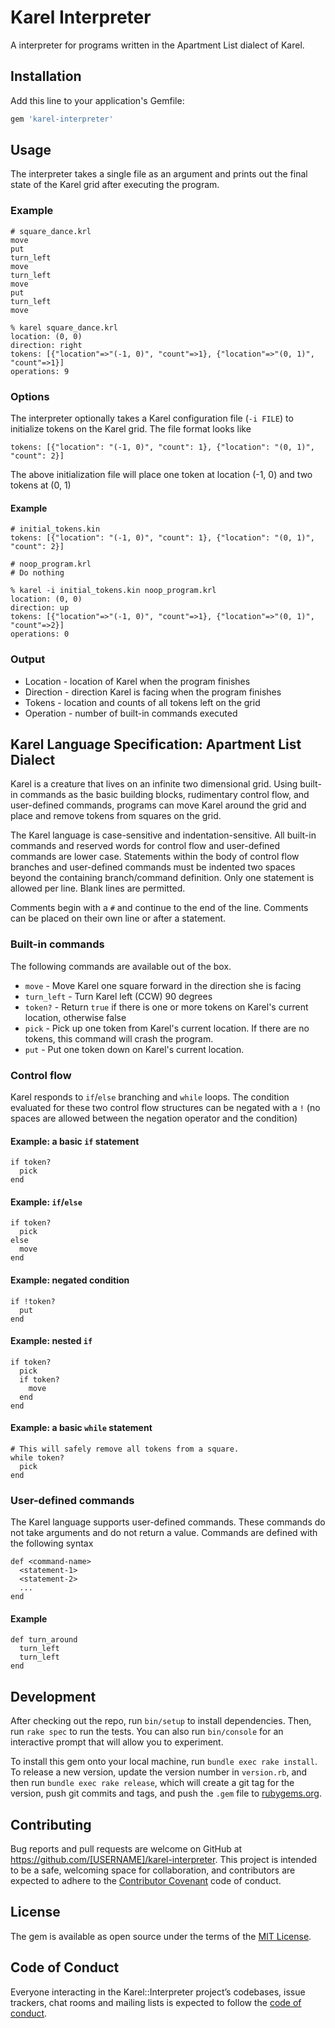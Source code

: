 # Karel Interpreter

A interpreter for programs written in the Apartment List dialect of Karel.

## Installation

Add this line to your application's Gemfile:

```ruby
gem 'karel-interpreter'
```

## Usage

The interpreter takes a single file as an argument and prints out the final state
of the Karel grid after executing the program.

### Example

```
# square_dance.krl
move
put
turn_left
move
turn_left
move
put
turn_left
move
```

```
% karel square_dance.krl
location: (0, 0)
direction: right
tokens: [{"location"=>"(-1, 0)", "count"=>1}, {"location"=>"(0, 1)", "count"=>1}]
operations: 9
```

### Options

The interpreter optionally takes a Karel configuration file (`-i FILE`) to initialize
tokens on the Karel grid. The file format looks like

```
tokens: [{"location": "(-1, 0)", "count": 1}, {"location": "(0, 1)", "count": 2}]
```

The above initialization file will place one token at location (-1, 0) and two tokens
at (0, 1)

#### Example

```
# initial_tokens.kin
tokens: [{"location": "(-1, 0)", "count": 1}, {"location": "(0, 1)", "count": 2}]
```

```
# noop_program.krl
# Do nothing
```

```
% karel -i initial_tokens.kin noop_program.krl
location: (0, 0)
direction: up
tokens: [{"location"=>"(-1, 0)", "count"=>1}, {"location"=>"(0, 1)", "count"=>2}]
operations: 0
```

### Output

* Location - location of Karel when the program finishes
* Direction - direction Karel is facing when the program finishes
* Tokens - location and counts of all tokens left on the grid
* Operation - number of built-in commands executed

## Karel Language Specification: Apartment List Dialect

Karel is a creature that lives on an infinite two dimensional grid. Using built-in
commands as the basic building blocks, rudimentary control flow, and user-defined
commands, programs can move Karel around the grid and place and remove tokens from
squares on the grid.

The Karel language is case-sensitive and indentation-sensitive. All built-in commands
and reserved words for control flow and user-defined commands are lower case. Statements
within the body of control flow branches and user-defined commands must be indented
two spaces beyond the containing branch/command definition. Only one statement is
allowed per line. Blank lines are permitted.

Comments begin with a `#` and continue to the end of the line. Comments can be placed
on their own line or after a statement.

### Built-in commands

The following commands are available out of the box.

* `move` - Move Karel one square forward in the direction she is facing
* `turn_left` - Turn Karel left (CCW) 90 degrees
* `token?` - Return `true` if there is one or more tokens on Karel's current location, otherwise false
* `pick` - Pick up one token from Karel's current location. If there are no tokens, this command will crash the program.
* `put` - Put one token down on Karel's current location.

### Control flow

Karel responds to `if`/`else` branching and `while` loops. The condition evaluated for
these two control flow structures can be negated with a `!` (no spaces are allowed between
the negation operator and the condition)

#### Example: a basic `if` statement

```
if token?
  pick
end
```

#### Example: `if`/`else`

```
if token?
  pick
else
  move
end
```

#### Example: negated condition

```
if !token?
  put
end
```

#### Example: nested `if`

```
if token?
  pick
  if token?
    move
  end
end
```

#### Example: a basic `while` statement

```
# This will safely remove all tokens from a square.
while token?
  pick
end
```

### User-defined commands

The Karel language supports user-defined commands. These commands do not take
arguments and do not return a value. Commands are defined with the following syntax

```
def <command-name>
  <statement-1>
  <statement-2>
  ...
end
```

#### Example

```
def turn_around
  turn_left
  turn_left
end
```

## Development

After checking out the repo, run `bin/setup` to install dependencies. Then, run `rake spec` to run the tests. You can also run `bin/console` for an interactive prompt that will allow you to experiment.

To install this gem onto your local machine, run `bundle exec rake install`. To release a new version, update the version number in `version.rb`, and then run `bundle exec rake release`, which will create a git tag for the version, push git commits and tags, and push the `.gem` file to [rubygems.org](https://rubygems.org).

## Contributing

Bug reports and pull requests are welcome on GitHub at https://github.com/[USERNAME]/karel-interpreter. This project is intended to be a safe, welcoming space for collaboration, and contributors are expected to adhere to the [Contributor Covenant](http://contributor-covenant.org) code of conduct.

## License

The gem is available as open source under the terms of the [MIT License](https://opensource.org/licenses/MIT).

## Code of Conduct

Everyone interacting in the Karel::Interpreter project’s codebases, issue trackers, chat rooms and mailing lists is expected to follow the [code of conduct](https://github.com/[USERNAME]/karel-interpreter/blob/master/CODE_OF_CONDUCT.md).
